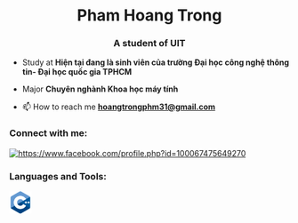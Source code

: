 <title>Resume/CV Dev - HieuTrung</title>
<h1 align="center">Pham Hoang Trong</h1>
<h3 align="center">A student of UIT</h3>

- Study at **Hiện tại đang là sinh viên của trường Đại học công nghệ thông tin- Đại học quốc gia TPHCM**

- Major **Chuyên nghành Khoa học máy tính**

- 📫 How to reach me **hoangtrongphm31@gmail.com**

<h3 align="left">Connect with me:</h3>
<p align="left">
<a href="https://fb.com/https://www.facebook.com/profile.php?id=100067475649270" target="blank"><img align="center" src="https://raw.githubusercontent.com/rahuldkjain/github-profile-readme-generator/master/src/images/icons/Social/facebook.svg" alt="https://www.facebook.com/profile.php?id=100067475649270" height="30" width="40" /></a>
</p>

<h3 align="left">Languages and Tools:</h3>
<p align="left"> <a href="https://www.w3schools.com/cpp/" target="_blank" rel="noreferrer"> <img src="https://raw.githubusercontent.com/devicons/devicon/master/icons/cplusplus/cplusplus-original.svg" alt="cplusplus" width="40" height="40"/> </a> </p>
